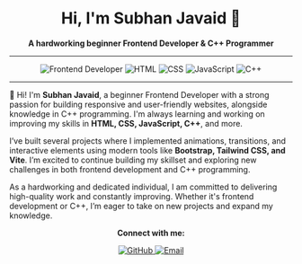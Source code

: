 <h1 align="center">Hi, I'm Subhan Javaid 👋</h1>

<p align="center">
  <b>A hardworking beginner Frontend Developer & C++ Programmer</b>
</p>

---

<p align="center">
  <img src="https://img.shields.io/badge/Frontend%20Developer-blue" alt="Frontend Developer" />
  <img src="https://img.shields.io/badge/HTML-%23E34F26.svg?&style=for-the-badge&logo=html5&logoColor=white" alt="HTML" />
  <img src="https://img.shields.io/badge/CSS-%231572B6.svg?&style=for-the-badge&logo=css3&logoColor=white" alt="CSS" />
  <img src="https://img.shields.io/badge/JavaScript-%23F7DF1E.svg?&style=for-the-badge&logo=javascript&logoColor=black" alt="JavaScript" />
  <img src="https://img.shields.io/badge/C++-%2300599C.svg?&style=for-the-badge&logo=cplusplus&logoColor=white" alt="C++" />
</p>

---

<p>
  👋 Hi! I'm <b>Subhan Javaid</b>, a beginner Frontend Developer with a strong passion for building responsive and user-friendly websites, alongside knowledge in C++ programming. I'm always learning and working on improving my skills in <strong>HTML, CSS, JavaScript, C++</strong>, and more.
</p>

<p>
  I’ve built several projects where I implemented animations, transitions, and interactive elements using modern tools like <strong>Bootstrap, Tailwind CSS, and Vite</strong>. I’m excited to continue building my skillset and exploring new challenges in both frontend development and C++ programming.
</p>

<p>
  As a hardworking and dedicated individual, I am committed to delivering high-quality work and constantly improving. Whether it's frontend development or C++, I’m eager to take on new projects and expand my knowledge.
</p>

<p align="center">
  <strong>Connect with me:</strong>
</p>

<p align="center">
  <a href="https://github.com/subhanjavaid" target="_blank">
    <img src="https://img.shields.io/badge/GitHub-100000?style=for-the-badge&logo=github&logoColor=white" alt="GitHub" />
  </a>
  <a href="mailto:subhanjavaid5616@gmail.com" target="_blank">
    <img src="https://img.shields.io/badge/Email-D14836?style=for-the-badge&logo=gmail&logoColor=white" alt="Email" />
  </a>
</p>
